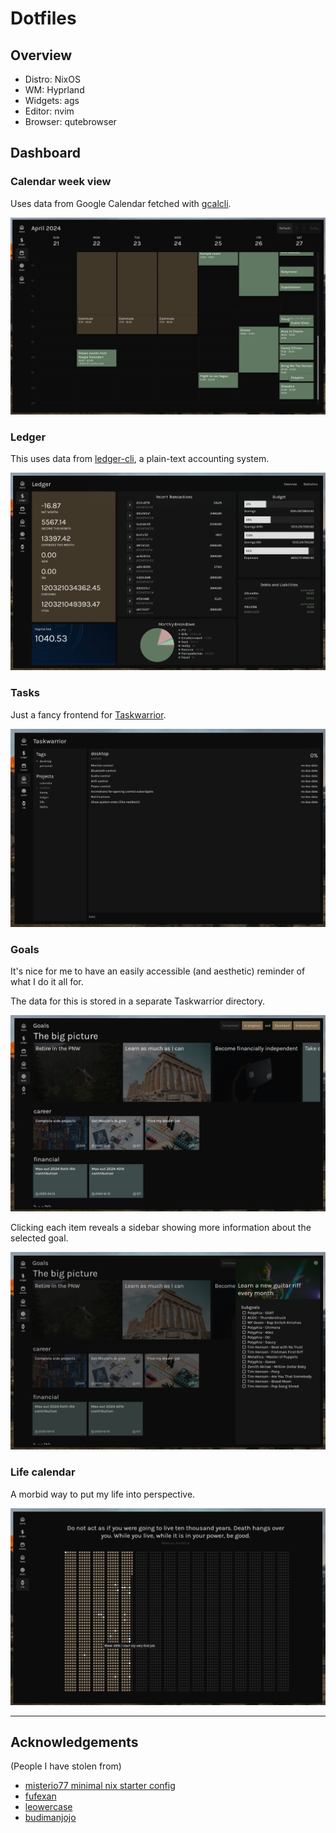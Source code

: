 
# Dotfiles

## Overview

- Distro: NixOS
- WM: Hyprland
- Widgets: ags
- Editor: nvim
- Browser: qutebrowser

## Dashboard

### Calendar week view
Uses data from Google Calendar fetched with [gcalcli](https://github.com/insanum/gcalcli).

![calendar-week-view](./ags-calendar.png)

### Ledger
This uses data from [ledger-cli](https://github.com/ledger/ledger), a plain-text accounting system.

![ledger](./ags-ledger.png)

### Tasks
Just a fancy frontend for [Taskwarrior](https://github.com/GothenburgBitFactory/taskwarrior).

![tasks](./ags-tasks.png)

### Goals
It's nice for me to have an easily accessible (and aesthetic) reminder of what I do it all for.

The data for this is stored in a separate Taskwarrior directory.

![goals-1](./ags-goals-1.png)

Clicking each item reveals a sidebar showing more information about the selected goal.

![goals-2](./ags-goals-2.png)


### Life calendar
A morbid way to put my life into perspective.

![life calendar](./ags-life-calendar.png)

---

## Acknowledgements
(People I have stolen from)
- [misterio77 minimal nix starter config](https://github.com/Misterio77/nix-starter-configs)
- [fufexan](https://github.com/fufexan/dotfiles)
- [leowercase](https://github.com/leowercase/dotfiles)
- [budimanjojo](https://github.com/budimanjojo/dotfiles)
